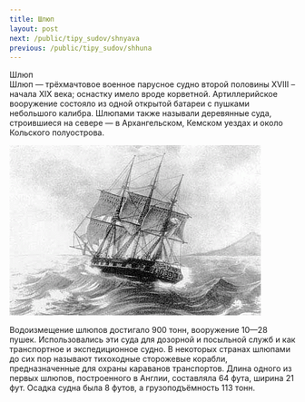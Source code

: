 ```yaml
---
title: Шлюп
layout: post
next: /public/tipy_sudov/shnyava
previous: /public/tipy_sudov/shhuna
---
```


Шлюп  
Шлюп — трёхмачтовое военное парусное судно второй половины XVIII – начала XIX века; оснастку имело вроде корветной. Артиллерийское вооружение состояло из одной открытой батареи с пушками небольшого калибра. Шлюпами также называли деревянные суда, строившиеся на севере — в Архангельском, Кемском уездах и около Кольского полуострова.  
  

![](/assets/img/suda/shlup.gif)  

  
Водоизмещение шлюпов достигало 900 тонн, вооружение 10—28 пушек. Использовались эти суда для дозорной и посыльной служб и как транспортное и экспедиционное судно. В некоторых странах шлюпами до сих пор называют тихоходные сторожевые корабли, предназначенные для охраны караванов транспортов. Длина одного из первых шлюпов, построенного в Англии, составляла 64 фута, ширина 21 фут. Осадка судна была 8 футов, а грузоподъёмность 113 тонн.